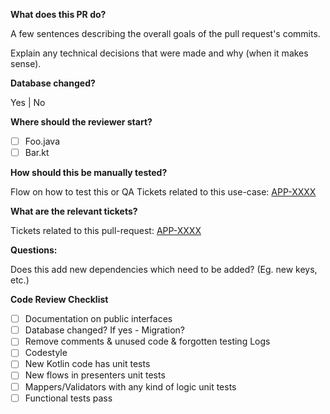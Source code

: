 **What does this PR do?**

   A few sentences describing the overall goals of the pull request's commits. 

   Explain any technical decisions that were made and why (when it makes sense).

**Database changed?**

   Yes | No

**Where should the reviewer start?**

- [ ] Foo.java
- [ ] Bar.kt

**How should this be manually tested?**

  Flow on how to test this or QA Tickets related to this use-case: [APP-XXXX](https://aptoide.atlassian.net/browse/APP-XXXX)

**What are the relevant tickets?**

  Tickets related to this pull-request: [APP-XXXX](https://aptoide.atlassian.net/browse/APP-XXXX)

**Questions:**

   Does this add new dependencies which need to be added? (Eg. new keys, etc.) 



**Code Review Checklist**

- [ ] Documentation on public interfaces
- [ ] Database changed? If yes - Migration?
- [ ] Remove comments & unused code & forgotten testing Logs
- [ ] Codestyle
- [ ] New Kotlin code has unit tests
- [ ] New flows in presenters unit tests
- [ ] Mappers/Validators with any kind of logic unit tests
- [ ] Functional tests pass